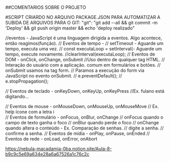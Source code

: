 ##COMENTARIOS SOBRE O PROJETO

#SCRIPT CRIARDO NO ARQUIVO PACKAGE.JSON PARA AUTOMATIZAR A SUBIDA DE ARQUIVOS PARA O GIT:
"git": "git add --all && git commit -m 'Deploy' && git push origin master && echo 'deploy realizado"

//eventos - JavaScript é uma linguagem dirigida a eventos. Algo acontece, então reagimos(função).
// Eventos de tempo - 
				// setTimeout - Aguarde um tempo, executa uma vez.
				// const executaLoop = setInterval(- Aguarde um tempo, execute novamente.
							//clearInterval(executaLoop);
// Eventos de DOM - onClick, onChange, onSubmit
			//Uso dentro de qualquer tag HTML.
			// Interação do usuário com a aplicação. comum em formulários e botões.
			// onSubmit usamos na tag form.
					// Paramos a execução do form via JavaScript no evento onSubmit.
					// e.preventDefault();
					// e.stopPropagation();
 
// Eventos de teclado - onKeyDown, onKeyUp, onKeyPress
					//Ex. fulano está digitando...

// Eventos de mouse - onMouseDown, onMouseUp, onMouseMove
					// Ex. help    ícone com a letra i  
 // Eventos de formulário - onFocus, onBlur, onChange
				// onFocus quando o campo de texto ganha o foco
				// onBlur quando perde o foco
				// onChange quando altera o conteúdo - Ex. Comparação de senhas.
						// digite a senha.
						// confirme a senha.
// Eventos de mídia - onPlay, onPause, onEnded
// Eventos de rede - onLoad, onError, onAbort

https://nebula-macadamia-0ba.notion.site/Aula-8-b9c9c5e69a634e28a6a67526a1c76c2c